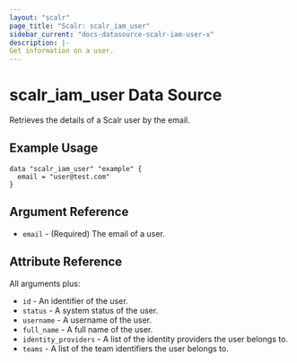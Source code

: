 ```yaml
---
layout: "scalr"
page_title: "Scalr: scalr_iam_user"
sidebar_current: "docs-datasource-scalr-iam-user-x"
description: |-
Get information on a user.
---
```


# scalr_iam_user Data Source

Retrieves the details of a Scalr user by the email.

## Example Usage

```hcl
data "scalr_iam_user" "example" {
  email = "user@test.com"
}
```

## Argument Reference

* `email` - (Required) The email of a user.

## Attribute Reference

All arguments plus:

* `id` - An identifier of the user.
* `status` - A system status of the user.
* `username` - A username of the user.
* `full_name` - A full name of the user.
* `identity_providers` - A list of the identity providers the user belongs to.
* `teams` - A list of the team identifiers the user belongs to.
